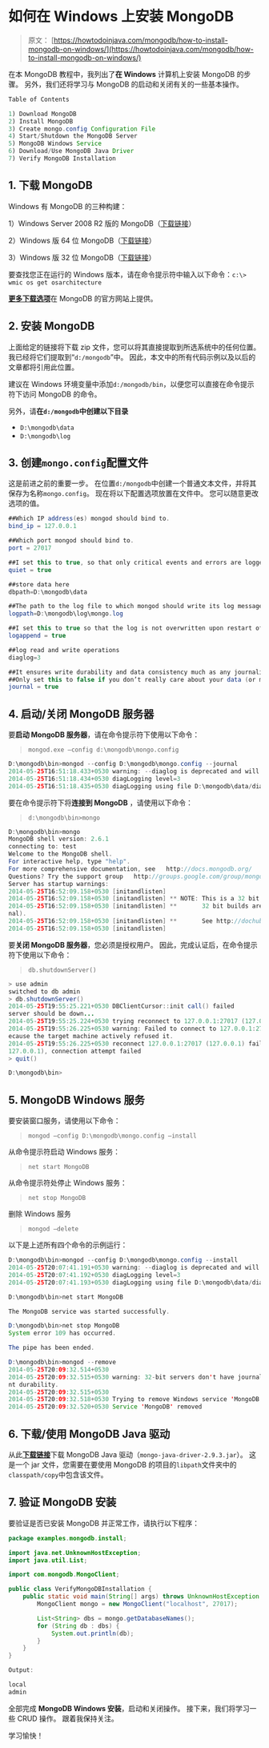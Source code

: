 # 如何在 Windows 上安装 MongoDB

> 原文： [https://howtodoinjava.com/mongodb/how-to-install-mongodb-on-windows/](https://howtodoinjava.com/mongodb/how-to-install-mongodb-on-windows/)

在本 MongoDB 教程中，我列出了**在 Windows** 计算机上安装 MongoDB 的步骤。 另外，我们还将学习与 MongoDB 的启动和关闭有关的一些基本操作。

```java
Table of Contents

1) Download MongoDB
2) Install MongoDB
3) Create mongo.config Configuration File
4) Start/Shutdown the MongoDB Server
5) MongoDB Windows Service
6) Download/Use MongoDB Java Driver
7) Verify MongoDB Installation
```

## 1\. 下载 MongoDB

Windows 有 MongoDB 的三种构建：

1）Windows Server 2008 R2 版的 MongoDB（[下载链接](https://fastdl.mongodb.org/win32/mongodb-win32-x86_64-2008plus-2.6.1.zip "download mongodb for windows server 2008")）

2）Windows 版 64 位 MongoDB（[下载链接](https://fastdl.mongodb.org/win32/mongodb-win32-x86_64-2.6.1.zip "Download mongodb for windows 64 bit")）

3）Windows 版 32 位 MongoDB（[下载链接](https://fastdl.mongodb.org/win32/mongodb-win32-i386-2.6.1.zip "Download mongodb for windows 32 bit")）

要查找您正在运行的 Windows 版本，请在命令提示符中输入以下命令：`c:\> wmic os get osarchitecture`

[**更多下载选项**](https://www.mongodb.org/downloads "MongoDB downloads")在 MongoDB 的官方网站上提供。

## 2\. 安装 MongoDB

上面给定的链接将下载 zip 文件，您可以将其直接提取到所选系统中的任何位置。 我已经将它们提取到“`d:/mongodb`”中。 因此，本文中的所有代码示例以及以后的文章都将引用此位置。

建议在 Windows 环境变量中添加`d:/mongodb/bin`，以便您可以直接在命令提示符下访问 MongoDB 的命令。

另外，请**在`d:/mongodb`中创建以下目录**

*   `D:\mongodb\data`
*   `D:\mongodb\log`

## 3\. 创建`mongo.config`配置文件

这是前进之前的重要一步。 在位置`d:/mongodb`中创建一个普通文本文件，并将其保存为名称`mongo.config`。
现在将以下配置选项放置在文件中。 您可以随意更改选项的值。

```java
##Which IP address(es) mongod should bind to. 
bind_ip = 127.0.0.1

##Which port mongod should bind to.
port = 27017

##I set this to true, so that only critical events and errors are logged.
quiet = true

##store data here
dbpath=D:\mongodb\data

##The path to the log file to which mongod should write its log messages.
logpath=D:\mongodb\log\mongo.log

##I set this to true so that the log is not overwritten upon restart of mongod.
logappend = true

##log read and write operations
diaglog=3

##It ensures write durability and data consistency much as any journaling scheme would be expected to do. 
##Only set this to false if you don’t really care about your data (or more so, the loss of it).
journal = true

```

## 4\. 启动/关闭 MongoDB 服务器

要**启动 MongoDB 服务器**，请在命令提示符下使用以下命令：

> `mongod.exe –config d:\mongodb\mongo.config`

```java
D:\mongodb\bin>mongod --config D:\mongodb\mongo.config --journal
2014-05-25T16:51:18.433+0530 warning: --diaglog is deprecated and will be removed in a future release
2014-05-25T16:51:18.434+0530 diagLogging level=3
2014-05-25T16:51:18.435+0530 diagLogging using file D:\mongodb\data/diaglog.5381d22e

```

要在命令提示符下将**连接到 MongoDB** ，请使用以下命令：

> `d:\mongodb\bin>mongo`

```java
D:\mongodb\bin>mongo
MongoDB shell version: 2.6.1
connecting to: test
Welcome to the MongoDB shell.
For interactive help, type "help".
For more comprehensive documentation, see   http://docs.mongodb.org/
Questions? Try the support group   http://groups.google.com/group/mongodb-user
Server has startup warnings:
2014-05-25T16:52:09.158+0530 [initandlisten]
2014-05-25T16:52:09.158+0530 [initandlisten] ** NOTE: This is a 32 bit MongoDB binary.
2014-05-25T16:52:09.158+0530 [initandlisten] **       32 bit builds are limited to less than 2GB of data (or less with --jour
nal).
2014-05-25T16:52:09.158+0530 [initandlisten] **       See http://dochub.mongodb.org/core/32bit
2014-05-25T16:52:09.158+0530 [initandlisten]

```

要**关闭 MongoDB 服务器**，您必须是授权用户。 因此，完成认证后，在命令提示符下使用以下命令：

> `db.shutdownServer()`

```java
> use admin
switched to db admin
> db.shutdownServer()
2014-05-25T19:55:25.221+0530 DBClientCursor::init call() failed
server should be down...
2014-05-25T19:55:25.224+0530 trying reconnect to 127.0.0.1:27017 (127.0.0.1) failed
2014-05-25T19:55:26.225+0530 warning: Failed to connect to 127.0.0.1:27017, reason: errno:10061 No connection could be made b
ecause the target machine actively refused it.
2014-05-25T19:55:26.225+0530 reconnect 127.0.0.1:27017 (127.0.0.1) failed failed couldn't connect to server 127.0.0.1:27017 (
127.0.0.1), connection attempt failed
> quit()

D:\mongodb\bin>

```

## 5\. MongoDB Windows 服务

要安装窗口服务，请使用以下命令：

> `mongod –config D:\mongodb\mongo.config –install`

从命令提示符启动 Windows 服务：

> `net start MongoDB`

从命令提示符处停止 Windows 服务：

> `net stop MongoDB`

删除 Windows 服务

> `mongod –delete`

以下是上述所有四个命令的示例运行：

```java
D:\mongodb\bin>mongod --config D:\mongodb\mongo.config --install
2014-05-25T20:07:41.191+0530 warning: --diaglog is deprecated and will be removed in a future release
2014-05-25T20:07:41.192+0530 diagLogging level=3
2014-05-25T20:07:41.193+0530 diagLogging using file D:\mongodb\data/diaglog.53820035

D:\mongodb\bin>net start MongoDB

The MongoDB service was started successfully.

D:\mongodb\bin>net stop MongoDB
System error 109 has occurred.

The pipe has been ended.

D:\mongodb\bin>mongod --remove
2014-05-25T20:09:32.514+0530
2014-05-25T20:09:32.515+0530 warning: 32-bit servers don't have journaling enabled by default. Please use --journal if you wa
nt durability.
2014-05-25T20:09:32.515+0530
2014-05-25T20:09:32.518+0530 Trying to remove Windows service 'MongoDB'
2014-05-25T20:09:32.520+0530 Service 'MongoDB' removed

```

## 6\. 下载/使用 MongoDB Java 驱动

从此[**下载链接**](http://central.maven.org/maven2/org/mongodb/mongo-java-driver/2.9.3/mongo-java-driver-2.9.3.jar "mongodb java driver download")下载 MongoDB Java 驱动（`mongo-java-driver-2.9.3.jar`）。 这是一个 jar 文件，您需要在要使用 MongoDB 的项目的`libpath`文件夹中的`classpath/copy`中包含该文件。

## 7\. 验证 MongoDB 安装

要验证是否已安装 MongoDB 并正常工作，请执行以下程序：

```java
package examples.mongodb.install;

import java.net.UnknownHostException;
import java.util.List;

import com.mongodb.MongoClient;

public class VerifyMongoDBInstallation {
	public static void main(String[] args) throws UnknownHostException {
		MongoClient mongo = new MongoClient("localhost", 27017);

		List<String> dbs = mongo.getDatabaseNames();
		for (String db : dbs) {
			System.out.println(db);
		}
	}
}

Output:

local
admin

```

全部完成 **MongoDB Windows 安装**，启动和关闭操作。 接下来，我们将学习一些 CRUD 操作。 跟着我保持关注。

学习愉快！